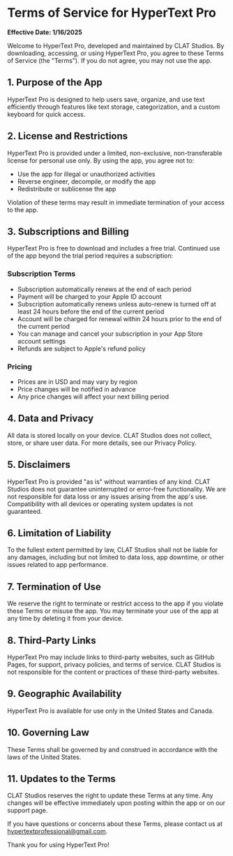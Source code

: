 # Terms of Service for HyperText Pro

**Effective Date: 1/16/2025**

Welcome to HyperText Pro, developed and maintained by CLAT Studios. By downloading, accessing, or using HyperText Pro, you agree to these Terms of Service (the "Terms"). If you do not agree, you may not use the app.

## 1. Purpose of the App

HyperText Pro is designed to help users save, organize, and use text efficiently through features like text storage, categorization, and a custom keyboard for quick access.

## 2. License and Restrictions

HyperText Pro is provided under a limited, non-exclusive, non-transferable license for personal use only. By using the app, you agree not to:
- Use the app for illegal or unauthorized activities
- Reverse engineer, decompile, or modify the app
- Redistribute or sublicense the app

Violation of these terms may result in immediate termination of your access to the app.

## 3. Subscriptions and Billing

HyperText Pro is free to download and includes a free trial. Continued use of the app beyond the trial period requires a subscription:

### Subscription Terms
- Subscription automatically renews at the end of each period
- Payment will be charged to your Apple ID account
- Subscription automatically renews unless auto-renew is turned off at least 24 hours before the end of the current period
- Account will be charged for renewal within 24 hours prior to the end of the current period
- You can manage and cancel your subscription in your App Store account settings
- Refunds are subject to Apple's refund policy

### Pricing
- Prices are in USD and may vary by region
- Price changes will be notified in advance
- Any price changes will affect your next billing period

## 4. Data and Privacy

All data is stored locally on your device. CLAT Studios does not collect, store, or share user data. For more details, see our Privacy Policy.

## 5. Disclaimers

HyperText Pro is provided "as is" without warranties of any kind. CLAT Studios does not guarantee uninterrupted or error-free functionality. We are not responsible for data loss or any issues arising from the app's use. Compatibility with all devices or operating system updates is not guaranteed.

## 6. Limitation of Liability

To the fullest extent permitted by law, CLAT Studios shall not be liable for any damages, including but not limited to data loss, app downtime, or other issues related to app performance.

## 7. Termination of Use

We reserve the right to terminate or restrict access to the app if you violate these Terms or misuse the app. You may terminate your use of the app at any time by deleting it from your device.

## 8. Third-Party Links

HyperText Pro may include links to third-party websites, such as GitHub Pages, for support, privacy policies, and terms of service. CLAT Studios is not responsible for the content or practices of these third-party websites.

## 9. Geographic Availability

HyperText Pro is available for use only in the United States and Canada.

## 10. Governing Law

These Terms shall be governed by and construed in accordance with the laws of the United States.

## 11. Updates to the Terms

CLAT Studios reserves the right to update these Terms at any time. Any changes will be effective immediately upon posting within the app or on our support page.

If you have questions or concerns about these Terms, please contact us at hypertextprofessional@gmail.com.

Thank you for using HyperText Pro! 
